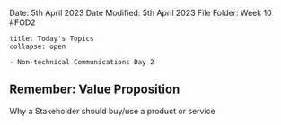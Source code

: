 Date: 5th April 2023
Date Modified: 5th April 2023
File Folder: Week 10
#FOD2  

```ad-abstract
title: Today's Topics
collapse: open

- Non-technical Communications Day 2

```

## Remember: Value Proposition

Why a Stakeholder should buy/use a product or service

